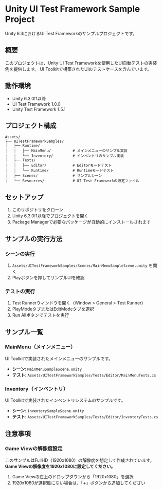 # Unity UI Test Framework Sample Project

Unity 6.3におけるUI Test Frameworkのサンプルプロジェクトです。

## 概要

このプロジェクトは、Unity UI Test Frameworkを使用したUI自動テストの実装例を提供します。
UI Toolkitで構築されたUIのテストケースを含んでいます。

## 動作環境

- Unity 6.3.0f1以降
- UI Test Framework 1.0.0
- Unity Test Framework 1.5.1

## プロジェクト構成

```
Assets/
├── UITestFrameworkSamples/
│   ├── Runtime/
│   │   ├── MainMenu/          # メインメニューのサンプル実装
│   │   └── Inventory/         # インベントリのサンプル実装
│   ├── Tests/
│   │   ├── Editor/            # Editorモードテスト
│   │   └── Runtime/           # Runtimeモードテスト
│   ├── Scenes/                # サンプルシーン
│   └── Resources/             # UI Test Frameworkの設定ファイル
```

## セットアップ

1. このリポジトリをクローン
2. Unity 6.3.0f1以降でプロジェクトを開く
3. Package Managerで必要なパッケージが自動的にインストールされます

## サンプルの実行方法

### シーンの実行

1. `Assets/UITestFrameworkSamples/Scenes/MainMenuSampleScene.unity` を開く
2. Playボタンを押してサンプルUIを確認

### テストの実行

1. Test Runnerウィンドウを開く（Window > General > Test Runner）
2. PlayModeタブまたはEditModeタブを選択
3. Run Allボタンでテストを実行

## サンプル一覧

### MainMenu（メインメニュー）

UI Toolkitで実装されたメインメニューのサンプルです。

- **シーン**: `MainMenuSampleScene.unity`
- **テスト**: `Assets/UITestFrameworkSamples/Tests/Editor/MainMenuTests.cs`

### Inventory（インベントリ）

UI Toolkitで実装されたインベントリシステムのサンプルです。

- **シーン**: `InventorySampleScene.unity`
- **テスト**: `Assets/UITestFrameworkSamples/Tests/Editor/InventoryTests.cs`

## 注意事項

### Game Viewの解像度設定

このサンプルはFullHD（1920x1080）の解像度を想定して作成されています。
**Game Viewの解像度を1920x1080に設定してください。**

1. Game Viewの左上のドロップダウンから「1920x1080」を選択
2. 1920x1080が選択肢にない場合は、「+」ボタンから追加してください
